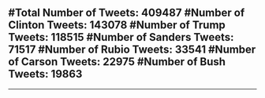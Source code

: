 #Total Number of Tweets: 409487 
#Number of Clinton Tweets: 143078
#Number of Trump Tweets: 118515
#Number of Sanders Tweets: 71517
#Number of Rubio Tweets: 33541
#Number of Carson Tweets: 22975
#Number of Bush Tweets: 19863
---
---
